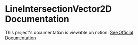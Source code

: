 # LineIntersectionVector2D Documentation
This project's documentation is viewable on notion. [See Official Documentation](https://vedantupmanyue.notion.site/Library-LineIntersectionVector-edcbb0df7a254305bb5e5ee1e7c12824)
